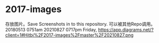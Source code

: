 # 2017-images
存放图片。Save Screenshots in to this repository.
可以被其他Repo调用。  
20180513 0751am
20210827 0717pm Friday, https://app.diagrams.net/?client=1#Hitbj%2F2017-images%2Fmaster%2F20210827.png  
